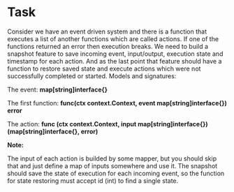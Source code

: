 # Task

Consider we have an event driven system and there is a function 
that executes a list of another functions which are called actions. 
If one of the functions returned an error then execution breaks. 
We need to build a snapshot feature to save incoming event, input/output, 
execution state and timestamp for each action. And as the last point 
that feature should have a function to restore saved state and execute actions 
which were not successfully completed or started.
Models and signatures:

The event: **map[string]interface{}**

The first function: **func(ctx context.Context, event map[string]interface{}) error**

The action: **func (ctx context.Context, input map[string]interface{})(map[string]interface{}, error)**

**Note:**

The input of each action is builded by some mapper, 
but you should skip that and just define a map of inputs somewhere and use it.
The snapshot should save the state of execution for each incoming event, 
so the function for state restoring must accept id (int) to find a single state.